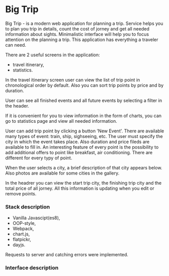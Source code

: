 # Big Trip

Big Trip - is a modern web application for planning a trip. Service helps you to plan you trip in details, count the cost of jorney and get all needed information about sights. Minimalistic interface will help you to focus attention on the planning a trip. This application has everything a traveler can need.

There are 2 useful screens in the application: 

- travel itinerary,
- statistics.

In the travel itinerary screen user can view the list of trip point in chronological order by default. Also you can sort trip points by price and by duration.

User can see all finished events and all future events by selecting a filter in the header. 

If it is convenient for you to view information in the form of charts, you can go to statistics page and view all needed information. 


User can add trip point by clicking a button 'New Event'. There are available many types of event: train, ship, sighseeing, etc. The user must specify the city in which the event takes place. Also duration and price fileds are available to fill in. An interesting feature of every point is the possibility to add additional offers to point like breakfast, air conditioning. There are different for every typy of point.

When the user selects a city, a brief description of that city appears below. Also photos are available for some cities in the gallery. 

In the headrer you can view the start trip city, the finishing trip city and the total price of all jorney. All this information is updating when you edit or remove points.


### Stack description

- Vanilla Javascipt(es8),
- OOP-style,
- Webpack,
- chart.js,
- flatpickr,
- dayjs.

Requests to server and catching errors were implemented.


### Interface description
